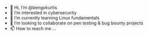 - 👋 Hi, I’m @bengokurtis
- 👀 I’m interested in cybersecurity 
- 🌱 I’m currently learning Linux fundamentals 
- 💞️ I’m looking to collaborate on pen testing & bug bounty projects 
- 📫 How to reach me ...

<!---
bengokurtis/bengokurtis is a ✨ special ✨ repository because its `README.md` (this file) appears on your GitHub profile.
You can click the Preview link to take a look at your changes.
--->
